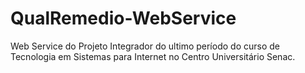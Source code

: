 # QualRemedio-WebService
Web Service do Projeto Integrador do ultimo período do curso de Tecnologia em Sistemas para Internet no Centro Universitário Senac.
